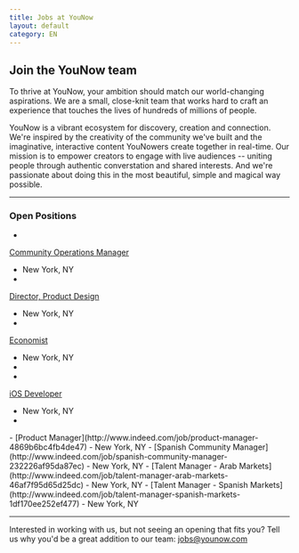 ```yaml
---
title: Jobs at YouNow
layout: default
category: EN
---
```

## Join the YouNow team

To thrive at YouNow, your ambition should match our world-changing aspirations. We are a small, close-knit team that works hard to craft an experience that touches the lives of hundreds of millions of people.

YouNow is a vibrant ecosystem for discovery, creation and connection. We're inspired by the creativity of the community we've built and the imaginative, interactive content YouNowers create together in real-time. Our mission is to empower creators to engage with live audiences -- uniting people through authentic converstation and shared interests. And we're passionate about doing this in the most beautiful, simple and magical way possible.
 
---

### Open Positions
<div id="jobsColumns" note="do not edit this line">
<div id="column1" note="do not edit this line">

- 
[Community Operations Manager](http://www.indeed.com/cmp/YouNow/jobs/Community-Operation-Manager-893af8e99bce5a15)
 - New York, NY
- 
[Director, Product Design](http://www.indeed.com/job/director-product-design-7d1284466b02a612)
 - New York, NY
- 
[Economist](http://www.indeed.com/job/economist-cff6159426a74d82)
 - New York, NY
-
- 
[iOS Developer](http://www.indeed.com/job/ios-developer-6af2fc2a7f94b383)
 - New York, NY
-
</div note="do not edit this line">
<div id="column2" note="do not edit this line">
-  
[Product Manager](http://www.indeed.com/job/product-manager-4869b6bc4fb4de47)
 - New York, NY
- 
[Spanish Community Manager](http://www.indeed.com/job/spanish-community-manager-232226af95da87ec)
 - New York, NY
- 
[Talent Manager - Arab Markets](http://www.indeed.com/job/talent-manager-arab-markets-46af7f95d65d25dc)
 - New York, NY
- 
[Talent Manager - Spanish Markets](http://www.indeed.com/job/talent-manager-spanish-markets-1df170ee252ef477)
 - New York, NY

</div note="do not edit this line">
</div note="do not edit this line">
    
---

Interested in working with us, but not seeing an opening that fits you? Tell us why you'd be a great addition to our team: [jobs@younow.com](mailto:jobs@younow.com)
